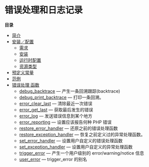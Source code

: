 错误处理和日志记录
==================

**目录**

-   [简介](/intro/errorfunc.html)
-   [安装／配置](/errorfunc/setup.html)
    -   [需求](/errorfunc/setup.html#需求)
    -   [安装](/errorfunc/setup.html#安装)
    -   [运行时配置](/errorfunc/setup.html#运行时配置)
    -   [资源类型](/errorfunc/setup.html#资源类型)
-   [预定义常量](/errorfunc/constants.html)
-   [范例](/errorfunc/examples.html)
-   [错误处理 函数](/ref/errorfunc.html)
    -   [debug\_backtrace](/ref/errorfunc.html#debug_backtrace) —
        产生一条回溯跟踪(backtrace)
    -   [debug\_print\_backtrace](/ref/errorfunc.html#debug_print_backtrace)
        — 打印一条回溯。
    -   [error\_clear\_last](/ref/errorfunc.html#error_clear_last) —
        清除最近一次错误
    -   [error\_get\_last](/ref/errorfunc.html#error_get_last) —
        获取最后发生的错误
    -   [error\_log](/ref/errorfunc.html#error_log) —
        发送错误信息到某个地方
    -   [error\_reporting](/ref/errorfunc.html#error_reporting) —
        设置应该报告何种 PHP 错误
    -   [restore\_error\_handler](/ref/errorfunc.html#restore_error_handler)
        — 还原之前的错误处理函数
    -   [restore\_exception\_handler](/ref/errorfunc.html#restore_exception_handler)
        — 恢复之前定义过的异常处理函数。
    -   [set\_error\_handler](/ref/errorfunc.html#set_error_handler) —
        设置用户自定义的错误处理函数
    -   [set\_exception\_handler](/ref/errorfunc.html#set_exception_handler)
        — 设置用户自定义的异常处理函数
    -   [trigger\_error](/ref/errorfunc.html#trigger_error) —
        产生一个用户级别的 error/warning/notice 信息
    -   [user\_error](/ref/errorfunc.html#user_error) — trigger\_error
        的别名

